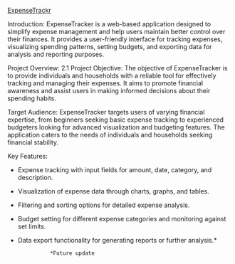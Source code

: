 [ExpenseTrackr](nunusavi.github.io/index.html)

Introduction:
ExpenseTracker is a web-based application designed to simplify expense management and help users maintain better control over their finances. It provides a user-friendly interface for tracking expenses, visualizing spending patterns, setting budgets, and exporting data for analysis and reporting purposes.

Project Overview:
2.1 Project Objective:
The objective of ExpenseTracker is to provide individuals and households with a reliable tool for effectively tracking and managing their expenses. It aims to promote financial awareness and assist users in making informed decisions about their spending habits.

Target Audience:
ExpenseTracker targets users of varying financial expertise, from beginners seeking basic expense tracking to experienced budgeters looking for advanced visualization and budgeting features. The application caters to the needs of individuals and households seeking financial stability.

Key Features:
- Expense tracking with input fields for amount, date, category, and description.
- Visualization of expense data through charts, graphs, and tables.
- Filtering and sorting options for detailed expense analysis.
- Budget setting for different expense categories and monitoring against set limits.
- Data export functionality for generating reports or further analysis.*


                *Future update 
